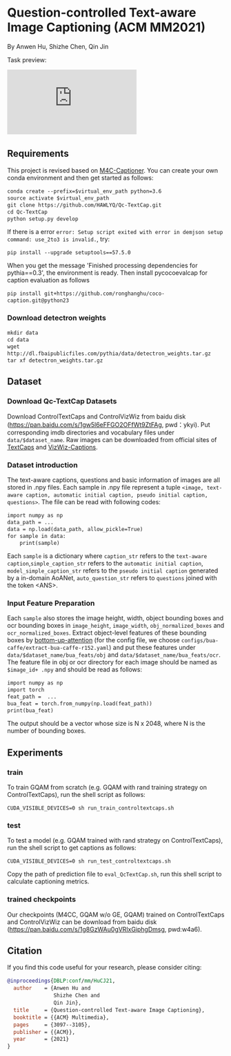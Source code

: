# Question-controlled Text-aware Image Captioning (ACM MM2021)

By Anwen Hu, Shizhe Chen, Qin Jin

Task preview:

![Qc-TextCap](https://github.com/HAWLYQ/Qc-TextCap/blob/master/task_preview.pdf)

 
 ## Requirements
 This project is revised based on [M4C-Captioner](https://github.com/facebookresearch/mmf/tree/project/m4c/projects/M4C_Captioner).
 You can create your own conda environment and then get started as follows:
 ```
conda create --prefix=$virtual_env_path python=3.6 
source activate $virtual_env_path
git clone https://github.com/HAWLYQ/Qc-TextCap.git
cd Qc-TextCap
python setup.py develop
```
 If there is a error `error: Setup script exited with error in demjson setup command: use_2to3 is invalid.`, try:
 ```
pip install --upgrade setuptools==57.5.0
```
When you get the message 'Finished processing dependencies for pythia==0.3', 
the environment is ready. 
Then install pycocoevalcap for caption evaluation as follows
```
pip install git+https://github.com/ronghanghu/coco-caption.git@python23
```

### Download detectron weights
```
mkdir data
cd data
wget http://dl.fbaipublicfiles.com/pythia/data/detectron_weights.tar.gz
tar xf detectron_weights.tar.gz
```

## Dataset
### Download Qc-TextCap Datasets
Download ControlTextCaps and ControlVizWiz from baidu disk (https://pan.baidu.com/s/1gw5l6eFFGO2OFfWt9ZtFAg, pwd：ykyi).
Put corresponding imdb directories and vocabulary files under `data/$dataset_name`. 
Raw images can be downloaded from official sites of [TextCaps](https://textvqa.org/textcaps/dataset/) and [VizWiz-Captions](https://vizwiz.org/tasks-and-datasets/image-captioning/).
 
 
### Dataset introduction
The text-aware captions, questions and basic information of images are all stored in .npy files. 
Each sample in .npy file represent a tuple `<image, text-aware caption, automatic initial caption, pseudo initial caption, questions>`.
The file can be read
with following codes:

```
import numpy as np
data_path = ...
data = np.load(data_path, allow_pickle=True)
for sample in data:
    print(sample)
 ```
 Each `sample` is a dictionary where `caption_str` refers to the `text-aware caption`,`simple_caption_str` refers to the `automatic initial caption`, 
 `model_simple_caption_str` refers to the `pseudo initial caption` generated by a in-domain AoANet, 
 `auto_question_str` refers to `questions` joined with the token \<ANS>. 
 
 ### Input Feature Preparation
 Each `sample` also stores the image height, width, object bounding boxes and ocr bounding boxes in `image_height`, `image_width`, `obj_normalized_boxes` and `ocr_normalized_boxes`.
 Extract object-level features of these bounding boxes by [bottom-up-attention](https://github.com/MILVLG/bottom-up-attention.pytorch) (for the config file, we choose `configs/bua-caffe/extract-bua-caffe-r152.yaml`) and put these features
 under  `data/$dataset_name/bua_feats/obj` and `data/$dataset_name/bua_feats/ocr`.
 The feature file in obj or ocr directory for each image should be named as `$image_id+ .npy` and should be read as follows:
 ```
import numpy as np
import torch
feat_path =  ...
bua_feat = torch.from_numpy(np.load(feat_path))
print(bua_feat)
```
The output should be a vector whose size is  N x 2048, where N is the number of bounding boxes. 
 
 
## Experiments

 ### train
 To train GQAM from scratch (e.g. GQAM with rand training strategy on ControlTextCaps), run the shell script as follows:
 ```
CUDA_VISIBLE_DEVICES=0 sh run_train_controltextcaps.sh
```
 
 ### test 
 To test a model (e.g. GQAM trained with rand strategy on ControlTextCaps), run the shell script to get captions as follows:
 
  ```
CUDA_VISIBLE_DEVICES=0 sh run_test_controltextcaps.sh
```
Copy the path of prediction file to `eval_QcTextCap.sh`, run this shell script to calculate captioning metrics.

 ### trained checkpoints 
Our checkpoints (M4CC, GQAM w/o GE, GQAM) trained on ControlTextCaps and ControlVizWiz can be download from baidu disk (https://pan.baidu.com/s/1g8GzWAu0gVRlxGiphgDmsg, pwd:w4a6).
 
 
 
 ## Citation

If you find this code useful for your research, please consider citing:
```bibtex
@inproceedings{DBLP:conf/mm/HuCJ21,
  author    = {Anwen Hu and
               Shizhe Chen and
               Qin Jin},
  title     = {Question-controlled Text-aware Image Captioning},
  booktitle = {{ACM} Multimedia},
  pages     = {3097--3105},
  publisher = {{ACM}},
  year      = {2021}
}
```
 
 
 
 
 
